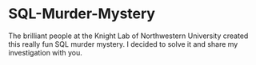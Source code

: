 # SQL-Murder-Mystery
The brilliant people at the Knight Lab of Northwestern University created this really fun SQL murder mystery. I decided to solve it and share my investigation with you.
